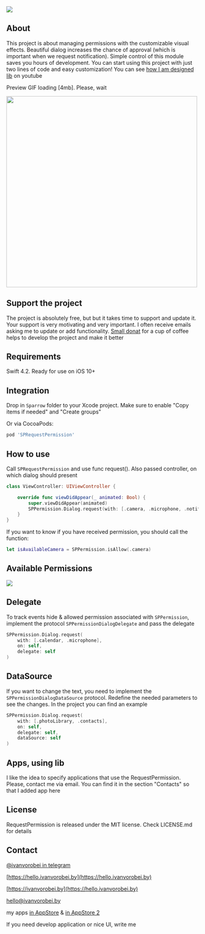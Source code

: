 <img src="https://rawcdn.githack.com/IvanVorobei/RequestPermission/fb53d20f152a3e76e053e6af529306611fb794f0/resources/request-permission - baner.svg"/>

## About
This project is about managing permissions with the customizable visual effects. Beautiful dialog increases the chance of approval (which is important when we request notification). Simple control of this module saves you hours of development. You can start using this project with just two lines of code and easy customization! You can see [how I am designed lib](https://youtu.be/1mDdX7fQRv4) on youtube

Preview GIF loading [4mb]. Please, wait

<img src="https://rawcdn.githack.com/IvanVorobei/RequestPermission/fb53d20f152a3e76e053e6af529306611fb794f0/resources/request-permission - mockup_preview.gif" width="500">

## Support the project
The project is absolutely free, but but it takes time to support and update it. Your support is very motivating and very important. I often receive emails asking me to update or add functionality. [Small donat](https://money.yandex.ru/to/410012745748312) for a cup of coffee helps to develop the project and make it better

## Requirements
Swift 4.2. Ready for use on iOS 10+

## Integration
Drop in `Sparrow` folder to your Xcode project. Make sure to enable "Copy items if needed" and "Create groups"

Or via CocoaPods:
```ruby
pod 'SPRequestPermission'
```
## How to use
Call `SPRequestPermission` and use func request(). Also passed controller, on which dialog should present
```swift
class ViewController: UIViewController {

    override func viewDidAppear(_ animated: Bool) {
        super.viewDidAppear(animated)
        SPPermission.Dialog.request(with: [.camera, .microphone, .notification], on: self)
    }
}
```
If you want to know if you have received permission, you should call the function:
```swift
let isAvailableCamera = SPPermission.isAllow(.сamera)
```
## Available Permissions

<img src="https://rawcdn.githack.com/IvanVorobei/RequestPermission/951477c8e89de55eeeac441102b52b1415c691b7/resources/request-permission_permissions.png"/>

## Delegate
To track events hide & allowed permission associated with `SPPermission`, implement the protocol `SPPermissionDialogDelegate` and pass the delegate
```swift
SPPermission.Dialog.request(
    with: [.calendar, .microphone],
    on: self,
    delegate: self
)
```
## DataSource
If you want to change the text, you need to implement the `SPPermissionDialogDataSource` protocol. Redefine the needed parameters to see the changes. In the project you can find an example
```swift
SPPermission.Dialog.request(
    with: [.photoLibrary, .contacts],
    on: self,
    delegate: self,
    dataSource: self
)
```

## Apps, using lib
I like the idea to specify applications that use the RequestPermission. Please, contact me via email. You can find it in the section "Contacts" so that I added app here

## License
RequestPermission is released under the MIT license. Check LICENSE.md for details

## Contact
[@ivanvorobei in telegram](https://t.me/ivanvorobei)

[https://hello.ivanvorobei.by](https://hello.ivanvorobei.by)

[https://ivanvorobei.by](https://hello.ivanvorobei.by) 

hello@ivanvorobei.by

my apps [in AppStore](https://itunes.apple.com/us/developer/polina-zubarik/id1434528595) & [in AppStore 2](https://itunes.apple.com/us/developer/mikalai-varabei/id1435792103)

If you need develop application or nice UI, write me
